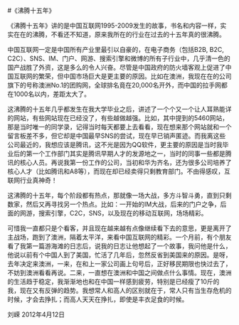 #《沸腾十五年》

《沸腾十五年》讲的是中国互联网1995-2009发生的故事，书名和内容一样，实实在在的沸腾，不看还不知道，原来我所在的行业在过去的十五年真的很沸腾。

中国互联网一定是中国所有产业里最引以自豪的，在电子商务（包括B2B, B2C, C2C）、SNS、IM、门户、网游、搜索引擎和微博的所有子行业中，几乎清一色的国产战胜了外资，这是多么的令人兴奋。尽管是中国政府的防火墙客观上促进了中国互联网的繁荣，但中国市场巨大是更主要的原因。比如在澳洲，我现在在的公司旗下的号称澳洲No.1的团购网，全球排名竟在20,000名开外，而中国的拉手网都在1000名以内，差距太大了。

这沸腾的十五年几乎都发生在我大学毕业之后，讲述了一个个又一个让人耳熟能详的网站，有些网站现在已经没了，有些越做越强。比如，其中提到的5460网站，那是当时唯一的同学录，记得当时每天都要上去看看，现在想来那个网站就和一个留言板差不多，但它却是中国最早SNS的尝试，现在早已销声匿迹。而我离这些公司最近的，我想应该是腾讯，这不光是因为QQ软件，更主要的原因是当时我毕业后的第一个工作部门其实是腾讯早期人才的发源地之一，当时的同事一些都是腾讯的核心人员。再说我第一份工作的公司，当初和华为齐名，还为很多公司培养了核心人才（比如腾讯和A8等），而现在却已经卖得只剩教育部门。不由得感叹，互联网行业真神奇！

这沸腾的十五年，每个阶段都有热点，那就像一场大战，多方斗智斗勇，直到只剩数家，然后又再寻找另一个热点。比如：一开始的IM大战，后来的门户之争，后面的网游，搜索引擎，C2C，SNS，以及现在的移动互联网，场场精彩。

可惜我一直都只是个看客，并且现在越来越有点像继续看下去的意思，更是离开了主战场，跑到了澳洲，隔着太平洋，来看中国互联网的精彩。一个月前，有个朋友看了我第一篇游海滩的日志后，说我的日志让他想起了一个故事，我问他是什么，他说以前有个中国人到了美国，忙活了几年后，忽然反省到美国来的原因。是呀，去年决定来澳洲，一来，在和上一家公司画上句号后，正好移民期限也快过去了，不妨到澳洲看看再说。二来，一直想在澳洲和中国之间做点什么事情。现在，澳洲的生活趋于稳定，我渐渐地也和在中国一样感到疲劳，特别是已经瘦了10斤的我，现在又有反弹的趋势。我想常人和高人的区别就在于，常人只有当生存危机的时候，才会去挣扎；而高人天天在挣扎，即使是丰衣足食的时候。

刘嵘
2012年4月12日
